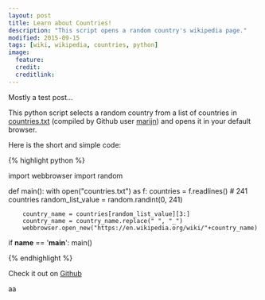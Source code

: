 ```yaml
---
layout: post
title: Learn about Countries!
description: "This script opens a random country's wikipedia page."
modified: 2015-09-15
tags: [wiki, wikipedia, countries, python]
image:
  feature:
  credit:
  creditlink: 
---
```

Mostly a test post...

This python script selects a random country from a list of countries in [countries.txt](https://gist.github.com/marijn/396531#file-countries-txt) (compiled by Github user [marijn](https://github.com/marijn)) and opens it in your default browser.

Here is the short and simple code:

{% highlight python %}

import webbrowser
import random

def main():
    with open("countries.txt") as f:
        countries = f.readlines() # 241 countries
        random_list_value = random.randint(0, 241)

        country_name = countries[random_list_value][3:]
        country_name = country_name.replace(" ", "_")
        webbrowser.open_new("https://en.wikipedia.org/wiki/"+country_name)

if __name__ == '__main__':
   main()
  
{% endhighlight %}

Check it out on [Github](https://github.com/simonkiley/random-wiki-countries)

aa


